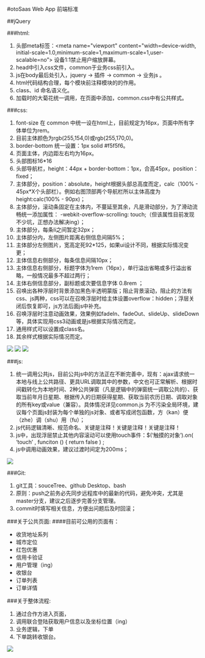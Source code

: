 #otoSaas Web App 前端标准

##jQuery

###html:
  1. 头部meta标签：<meta name="viewport" content="width=device-width, initial-scale=1.0,minimum-scale=1,maximum-scale=1,user-scalable=no”>  设备1:1禁止用户缩放屏幕。
  2. head中引入css文件，common于业务css前引入。
  3. js在body最后处引入，jquery -> 插件 -> common -> 业务js 。
  4. html代码结构合理，每个模块前注释模块的的作用。
  5. class、id 命名语义化。
  6. 加载时的大菊花统一调用，在页面中添加，common.css中有公共样式。


###css:
  1. font-size 在 common 中统一设在html上，目前规定为16px，页面中所有字体单位为rem。
  2. 目前主体颜色为rgb(255,154,0)或rgb(255,170,0)。
  3. border-bottom 统一设置：1px solid #f5f5f6。
  4. 页面主体，内边距左右均为16px。
  5. 头部图标16*16
  6. 头部导航栏，height：44px + border-bottom：1px，合高45px，position：fixed；
  7. 主体部分，position：absolute，height根据头部总高度而定，calc（100% - 45px*X个头部栏）。例如右图顶部两个导航栏所以主体高度为height:calc(100% - 90px)；
  8. 主体部分，滚动条固定在主体内，不蔓延至其余，凡是滑动部分，为了滑动流畅统一添加属性：  -webkit-overflow-scrolling: touch;（但该属性目前发现不少坑，正想办法解决ing）；
  9. 主体部分，每条li之间暂定32px；
  10. 主体部分内，左侧图片距离右侧信息间隔5%；
  11. 主体部分左侧图片，宽高定死92*125，如果ui设计不同，根据实际情况变更；
  12. 主体信息右侧部分，每条信息间隔10px；
  13. 主体信息右侧部分，标题字体为1rem（16px），单行溢出省略或多行溢出省略，一般情况最多不超过两行；
  14. 主体右侧信息部分，副标题或次要信息字体 0.8rem ；
  15. 召唤出各种浮层时背景添加黑色半透明蒙版；阻止背景滚动，阻止的方法有css、js两种，css可以在召唤浮层时给主体设置overflow：hidden；浮层关闭后恢复即可，js方法后面js中补充。
  16. 召唤浮层时注意动画效果，效果例如fadeIn、fadeOut、slideUp、slideDown等，具体实现用css3动画或是js根据实际情况而定。
  17. 通用样式可以设置成class名。
  18. 其余样式根据实际情况而定。

![](./img/票务1.jpeg)
![](./img/票务2.jpeg)
![](./img/票务3.jpeg)


###js:
  1. 统一调用公共js，目前公共js中的方法正在不断完善中，现有：ajax请求统一本地与线上公共路径、更具URL调取其中的参数，中文也可正常解析、根据时间戳转化为本地时间、2种公共弹窗（凡是逻辑中的弹窗统一调取公共的）、获取当前年月日星期、根据传入的日期获得星期、获取当前农历日期、调取对象的所有key或value（兼容）。具体情况详见common.js
  为不污染全局环境，建议每个页面js封装为每个单独的js对象、或者写成闭包函数，方（kan）便（zhe）调（shu）用（fu）；
  2. js代码逻辑清晰、规范命名、关键是注释！关键是注释！关键是注释！
  3. js中，出现浮层禁止其他内容滚动可以使用touch事件：$(‘触摸的对象’).on( ‘touch’ , funciton () { return false ) ;
  4. js中调用动画效果，建议过渡时间定为200ms；

![](./img/code1.jpeg)

###Git:
  1. git工具：souceTree、github Desktop、bash
  2. 原则：push之前务必先同步远程库中的最新的代码，避免冲突，尤其是master分支，建议之后逐步完善分支管理。
  3. commit时填写相关信息，方便出问题后及时回滚；


###关于公共页面:
####目前可公用的页面有：
  - 收货地址系列
  - 城市定位
  - 红包优惠
  - 信用卡验证
  - 用户管理（ing）
  - 收银台
  - 订单列表
  - 订单详情


###关于整体流程:
  1. 通过合作方进入页面，
  2. 调用联合登陆获取用户信息以及坐标位置（ing）
  3. 业务逻辑，下单
  4. 下单跳转收银台。

![](./img/流程图.jpeg)
